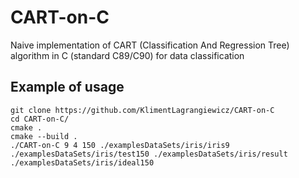 # CART-on-C
Naive implementation of CART (Classification And Regression Tree) algorithm in C (standard C89/C90) for data classification

## Example of usage
```
git clone https://github.com/KlimentLagrangiewicz/CART-on-C  
cd CART-on-C/  
cmake .  
cmake --build .  
./CART-on-C 9 4 150 ./examplesDataSets/iris/iris9 ./examplesDataSets/iris/test150 ./examplesDataSets/iris/result ./examplesDataSets/iris/ideal150  
 ```